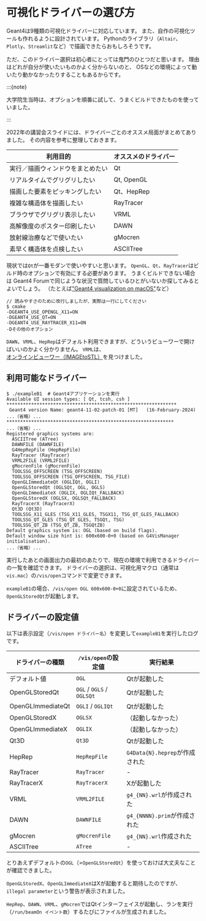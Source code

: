 # 可視化ドライバーの選び方

Geant4は9種類の可視化ドライバーに対応しています。
また、自作の可視化ツールも作れるように設計されています。
Pythonのライブラリ（``Altair``、``Plotly``、``Streamlit``など）で描画できたらおもしろそうです。

ただ、このドライバー選択は初心者にとっては鬼門のひとつだと思います。
理由はどれが自分が使いたいものかよく分からないのと、
OSなどの環境によって動いたり動かなかったりすることもあるからです。

:::{note}

大学院生当時は、オプションを順番に試して、うまくビルドできたものを使っていました。

:::

2022年の講習会スライドには、ドライバーごとのオススメ局面がまとめてありました。
その内容を参考に整理しておきます。

| 利用目的 | オススメのドライバー |
|---|---|
| 実行／描画ウィンドウをまとめたい | Qt |
| リアルタイムでグリグリしたい | Qt, OpenGL|
| 描画した要素をピッキングしたい | Qt、HepRep |
| 複雑な構造体を描画したい | RayTracer |
| ブラウザでグリグリ表示したい | VRML |
| 高解像度のポスター印刷したい | DAWN |
| 放射線治療などで使いたい | gMocren |
| 素早く構造体を点検したい | ASCIITree |

現状では``Qt``が一番モダンで使いやすいと思います。
``OpenGL``、``Qt``、``RayTracer``はビルド時のオプションで有効にする必要があります。
うまくビルドできない場合は Geant4 Forumで同じような状況で質問しているひとがいないか探してみるとよいでしょう。
（たとえば["Geant4 visualization on macOS"](https://geant4-forum.web.cern.ch/t/geant4-visualization-on-macos/11813)など）

```console
// 読みやすさのために改行しましたが、実際は一行にしてください
$ cmake
-DGEANT4_USE_OPENGL_X11=ON
-DGEANT4_USE_QT=ON
-DGEANT4_USE_RAYTRACER_X11=ON
-Dその他のオプション
```

``DAWN``、``VRML``、``HepRep``はデフォルト利用できますが、どういうビューワーで開けばいいのかよく分かりません。
``VRML``は、[オンラインビューワー（IMAGEtoSTL）](https://imagetostl.com/jp/view-vrml-online)を見つけました。


## 利用可能なドライバー

```console
$ ./exampleB1  # Geant4アプリケーションを実行
Available UI session types: [ Qt, tcsh, csh ]
**************************************************************
 Geant4 version Name: geant4-11-02-patch-01 [MT]   (16-February-2024)
...（省略）...
*************************************************************
...（省略）...
Registered graphics systems are:
  ASCIITree (ATree)
  DAWNFILE (DAWNFILE)
  G4HepRepFile (HepRepFile)
  RayTracer (RayTracer)
  VRML2FILE (VRML2FILE)
  gMocrenFile (gMocrenFile)
  TOOLSSG_OFFSCREEN (TSG_OFFSCREEN)
  TOOLSSG_OFFSCREEN (TSG_OFFSCREEN, TSG_FILE)
  OpenGLImmediateQt (OGLIQt, OGLI)
  OpenGLStoredQt (OGLSQt, OGL, OGLS)
  OpenGLImmediateX (OGLIX, OGLIQt_FALLBACK)
  OpenGLStoredX (OGLSX, OGLSQt_FALLBACK)
  RayTracerX (RayTracerX)
  Qt3D (Qt3D)
  TOOLSSG_X11_GLES (TSG_X11_GLES, TSGX11, TSG_QT_GLES_FALLBACK)
  TOOLSSG_QT_GLES (TSG_QT_GLES, TSGQt, TSG)
  TOOLSSG_QT_ZB (TSG_QT_ZB, TSGQtZB)
Default graphics system is: OGL (based on build flags).
Default window size hint is: 600x600-0+0 (based on G4VisManager initialisation).
...（省略）...
```

実行したあとの画面出力の最初のあたりで、現在の環境で利用できるドライバーの一覧を確認できます。
ドライバーの選択は、可視化用マクロ（通常は``vis.mac``）の``/vis/open``コマンドで変更できます。

``exampleB1``の場合、``/vis/open OGL 600x600-0+0``に設定されているため、``OpenGLStoredQt``が起動します。

## ドライバーの設定値

以下は表示設定（``/vis/open ドライバー名``）を変更して``exampleB1``を実行したログです。

| ドライバーの種類 | ``/vis/open``の設定値 | 実行結果 |
|---|---|---|
| デフォルト値 | ``OGL`` | Qtが起動した |
| OpenGLStoredQt | ``OGL`` / ``OGLS`` / ``OGLSQt`` | Qtが起動した |
| OpenGLImmediateQt | ``OGLI`` / ``OGLIQt`` | Qtが起動した |
| OpenGLStoredX | ``OGLSX`` | （起動しなかった） |
| OpenGLImmediateX | ``OGLIX`` | （起動しなかった） |
| Qt3D | ``Qt3D`` | Qtが起動した |
| HepRep | ``HepRepFile`` | ``G4Data{N}.heprep``が作成された |
| RayTracer | ``RayTracer`` | - |
| RayTracerX | ``RayTracerX`` | Xが起動した |
| VRML | ``VRML2FILE`` | ``g4_{NN}.wrl``が作成された|
| DAWN | ``DAWNFILE`` | ``g4_{NNNN}.prim``が作成された |
| gMocren | ``gMocrenFile`` | ``g4_{NN}.wrl``作成された |
| ASCIITree | ``ATree`` | - |

とりあえずデフォルトの``OGL``（=``OpenGLStoredQt``）を使っておけば大丈夫なことが確認できました。

``OpenGLStoredX``、``OpenGLImmediateX``はXが起動すると期待したのですが、``illegal parameter``という警告が表示されました。

``HepRep``、``DAWN``、``VRML``、``gMocren``ではQtインターフェイスが起動し、ランを実行（``/run/beamOn イベント数``）するたびにファイルが生成されました。

